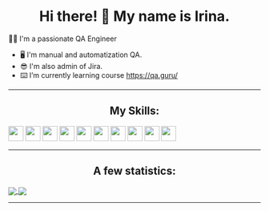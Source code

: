 <h1 align="center"> Hi there! 👋 My name is Irina.</h1>

👨‍💻 I'm a passionate QA Engineer
- :desktop_computer: I'm manual and automatization QA.
- :sunglasses: I'm also admin of Jira.
- :keyboard: I’m currently learning course https://qa.guru/

---

<h2 align="center"> My Skills: </h2>

<code><img height="30" src="https://cdn.jsdelivr.net/gh/devicons/devicon/icons/java/java-original-wordmark.svg"></code>
<code><img height="30" src="https://starchenkov.pro/qa-guru/img/skills/JUnit5.svg"></code>
<code><img height="30" src="https://starchenkov.pro/qa-guru/img/skills/Selenoid.svg"></code>
<code><img height="30" src="https://starchenkov.pro/qa-guru/img/skills/Selenide.svg"></code>
<code><img height="30" src="https://starchenkov.pro/qa-guru/img/skills/Jira.svg"></code>
<code><img height="30" src="https://starchenkov.pro/qa-guru/img/skills/Docker.svg"></code>
<code><img height="30" src="https://starchenkov.pro/qa-guru/img/skills/Rest-Assured.svg"></code>
<code><img height="30" src="https://starchenkov.pro/qa-guru/img/skills/Allure_EE.svg"></code>
<code><img height="30" src="https://cdn.jsdelivr.net/gh/devicons/devicon/icons/jenkins/jenkins-original.svg"></code>
<code><img height="30" src="https://starchenkov.pro/qa-guru/img/skills/Allure_Report.svg"></code>


---

<h2 align="center"> A few statistics: </h2>

<a href="https://github-readme-stats.vercel.app/api/?username=AiRisska">
  <img align="center" src="https://github-readme-stats.vercel.app/api/?username=AiRisska&theme=radical" />
</a>

<a href="https://github-readme-stats.vercel.app/api/top-langs?username=AiRisska&theme=vue&show_icons=true&locale=en&layout=normal">
  <img align="center" src="https://github-readme-stats.vercel.app/api/top-langs?username=AiRisska&theme=dark&show_icons=true&locale=en&layout=normal&bg_color=30,f7f685,abf596&title_color=040ec5&text_color=040ec5" />
</a>

___

<!--
statistics    
https://github.com/anuraghazra/github-readme-stats/blob/master/readme.md

emodji    
https://github.com/ikatyang/emoji-cheat-sheet/blob/master/README.md

about README.md    
https://github.com/matiassingers/awesome-readme
-->
